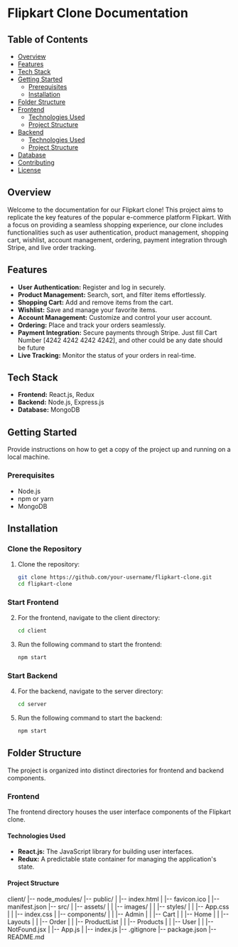 # Flipkart Clone Documentation

## Table of Contents
- [Overview](#overview)
- [Features](#features)
- [Tech Stack](#tech-stack)
- [Getting Started](#getting-started)
  - [Prerequisites](#prerequisites)
  - [Installation](#installation)
- [Folder Structure](#folder-structure)
- [Frontend](#frontend)
  - [Technologies Used](#technologies-used)
  - [Project Structure](#project-structure)
- [Backend](#backend)
  - [Technologies Used](#technologies-used-1)
  - [Project Structure](#project-structure-1)
- [Database](#database)
- [Contributing](#contributing)
- [License](#license)

## Overview
Welcome to the documentation for our Flipkart clone! This project aims to replicate the key features of the popular e-commerce platform Flipkart. With a focus on providing a seamless shopping experience, our clone includes functionalities such as user authentication, product management, shopping cart, wishlist, account management, ordering, payment integration through Stripe, and live order tracking.

## Features
- **User Authentication:** Register and log in securely.
- **Product Management:** Search, sort, and filter items effortlessly.
- **Shopping Cart:** Add and remove items from the cart.
- **Wishlist:** Save and manage your favorite items.
- **Account Management:** Customize and control your user account.
- **Ordering:** Place and track your orders seamlessly.
- **Payment Integration:** Secure payments through Stripe. Just fill Cart Number [4242 4242 4242 4242], and other could be any date should be future
- **Live Tracking:** Monitor the status of your orders in real-time.


## Tech Stack
- **Frontend:** React.js, Redux
- **Backend:** Node.js, Express.js
- **Database:** MongoDB

## Getting Started
Provide instructions on how to get a copy of the project up and running on a local machine.

### Prerequisites
- Node.js
- npm or yarn
- MongoDB

## Installation

### Clone the Repository

1. Clone the repository:

    ```bash
    git clone https://github.com/your-username/flipkart-clone.git
    cd flipkart-clone
    ```
### Start Frontend
2. For the frontend, navigate to the client directory:

    ```bash
    cd client
    ```
3. Run the following command to start the frontend:

    ```bash
    npm start
    ```
### Start Backend
4. For the backend, navigate to the server directory:
    ```bash
    cd server
    ```
5. Run the following command to start the backend:
    ```bash
    npm start
    ```

## Folder Structure

The project is organized into distinct directories for frontend and backend components.

### Frontend

The frontend directory houses the user interface components of the Flipkart clone.

#### Technologies Used

- **React.js:** The JavaScript library for building user interfaces.
- **Redux:** A predictable state container for managing the application's state.

#### Project Structure

client/
|-- node_modules/
|-- public/
|   |-- index.html
|   |-- favicon.ico
|   |-- manifest.json
|-- src/
|   |-- assets/
|   |   |-- images/
|   |   |-- styles/
|   |       |-- App.css
|   |       |-- index.css
|   |-- components/
|   |   |-- Admin
|   |   |-- Cart
|   |   |-- Home
|   |   |-- Layouts
|   |   |-- Order
|   |   |-- ProductList
|   |   |-- Products
|   |   |-- User
|   |   |-- NotFound.jsx
|   |-- App.js
|   |-- index.js
|-- .gitignore
|-- package.json
|-- README.md



 


   
